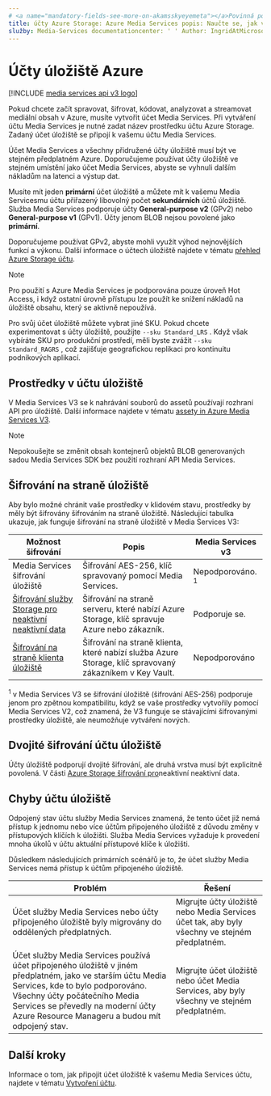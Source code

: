 ```yaml
---
# <a name="mandatory-fields-see-more-on-akamsskyeyemeta"></a>Povinná pole. Další informace najdete na aka.ms/skyeye/meta.
title: účty Azure Storage: Azure Media Services popis: Naučte se, jak vytvořit účet úložiště Azure pro použití s Azure Media Services.
služby: Media-Services documentationcenter: ' ' Author: IngridAtMicrosoft Manager: femila Editor: ' ' MS. Service: Media-Services MS. rebavování: MS. téma: konceptuální MS. Date: 01/29/2021 MS. Author: inhenkel
---
```


# <a name="azure-storage-accounts"></a>Účty úložiště Azure

[!INCLUDE [media services api v3 logo](./includes/v3-hr.md)]

Pokud chcete začít spravovat, šifrovat, kódovat, analyzovat a streamovat mediální obsah v Azure, musíte vytvořit účet Media Services. Při vytváření účtu Media Services je nutné zadat název prostředku účtu Azure Storage. Zadaný účet úložiště se připojí k vašemu účtu Media Services.

Účet Media Services a všechny přidružené účty úložiště musí být ve stejném předplatném Azure. Doporučujeme používat účty úložiště ve stejném umístění jako účet Media Services, abyste se vyhnuli dalším nákladům na latenci a výstup dat.

Musíte mít jeden **primární** účet úložiště a můžete mít k vašemu Media Servicesmu účtu přiřazený libovolný počet **sekundárních** účtů úložiště. Služba Media Services podporuje účty **General-purpose v2** (GPv2) nebo **General-purpose v1** (GPv1). Účty jenom BLOB nejsou povolené jako **primární**.

Doporučujeme používat GPv2, abyste mohli využít výhod nejnovějších funkcí a výkonu. Další informace o účtech úložiště najdete v tématu [přehled Azure Storage účtu](../../storage/common/storage-account-overview.md).

> [!NOTE]
> Pro použití s Azure Media Services je podporována pouze úroveň Hot Access, i když ostatní úrovně přístupu lze použít ke snížení nákladů na úložiště obsahu, který se aktivně nepoužívá.

Pro svůj účet úložiště můžete vybrat jiné SKU. Pokud chcete experimentovat s účty úložiště, použijte `--sku Standard_LRS` . Když však vybíráte SKU pro produkční prostředí, měli byste zvážit `--sku Standard_RAGRS` , což zajišťuje geografickou replikaci pro kontinuitu podnikových aplikací.

## <a name="assets-in-a-storage-account"></a>Prostředky v účtu úložiště

V Media Services V3 se k nahrávání souborů do assetů používají rozhraní API pro úložiště. Další informace najdete v tématu [assety in Azure Media Services V3](assets-concept.md).

> [!Note]
> Nepokoušejte se změnit obsah kontejnerů objektů BLOB generovaných sadou Media Services SDK bez použití rozhraní API Media Services.

## <a name="storage-side-encryption"></a>Šifrování na straně úložiště

Aby bylo možné chránit vaše prostředky v klidovém stavu, prostředky by měly být šifrovány šifrováním na straně úložiště. Následující tabulka ukazuje, jak funguje šifrování na straně úložiště v Media Services V3:

|Možnost šifrování|Popis|Media Services v3|
|---|---|---|
|Media Services šifrování úložiště| Šifrování AES-256, klíč spravovaný pomocí Media Services. |Nepodporováno. <sup>1</sup>|
|[Šifrování služby Storage pro neaktivní neaktivní data](../../storage/common/storage-service-encryption.md)|Šifrování na straně serveru, které nabízí Azure Storage, klíč spravuje Azure nebo zákazník.|Podporuje se.|
|[Šifrování na straně klienta úložiště](../../storage/common/storage-client-side-encryption.md)|Šifrování na straně klienta, které nabízí služba Azure Storage, klíč spravovaný zákazníkem v Key Vault.|Nepodporováno|

<sup>1</sup> v Media Services V3 se šifrování úložiště (šifrování AES-256) podporuje jenom pro zpětnou kompatibilitu, když se vaše prostředky vytvořily pomocí Media Services V2, což znamená, že V3 funguje se stávajícími šifrovanými prostředky úložiště, ale neumožňuje vytváření nových.

## <a name="storage-account-double-encryption"></a>Dvojité šifrování účtu úložiště

Účty úložiště podporují dvojité šifrování, ale druhá vrstva musí být explicitně povolená. V části [Azure Storage šifrování pro](../../storage/common/storage-service-encryption.md#doubly-encrypt-data-with-infrastructure-encryption)neaktivní neaktivní data.  

## <a name="storage-account-errors"></a>Chyby účtu úložiště

Odpojený stav účtu služby Media Services znamená, že tento účet již nemá přístup k jednomu nebo více účtům připojeného úložiště z důvodu změny v přístupových klíčích k úložišti. Služba Media Services vyžaduje k provedení mnoha úkolů v účtu aktuální přístupové klíče k úložišti.

Důsledkem následujících primárních scénářů je to, že účet služby Media Services nemá přístup k účtům připojeného úložiště.

|Problém|Řešení|
|---|---|
|Účet služby Media Services nebo účty připojeného úložiště byly migrovány do oddělených předplatných. |Migrujte účty úložiště nebo Media Services účet tak, aby byly všechny ve stejném předplatném. |
|Účet služby Media Services používá účet připojeného úložiště v jiném předplatném, jako ve starším účtu Media Services, kde to bylo podporováno. Všechny účty počátečního Media Services se převedly na moderní účty Azure Resource Manageru a budou mít odpojený stav. |Migrujte účet úložiště nebo účet Media Services, aby byly všechny ve stejném předplatném.|

## <a name="next-steps"></a>Další kroky

Informace o tom, jak připojit účet úložiště k vašemu Media Services účtu, najdete v tématu [Vytvoření účtu](./create-account-howto.md).